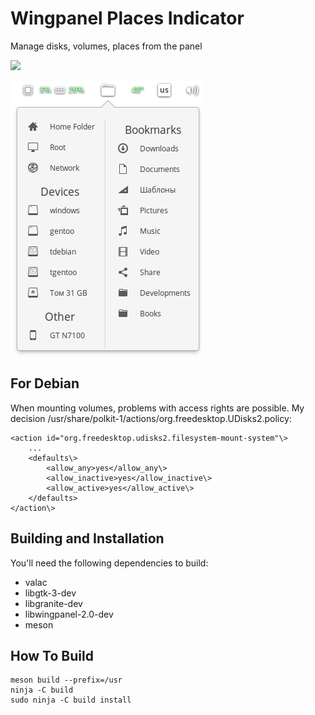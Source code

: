 # Wingpanel Places Indicator

Manage disks, volumes, places from the panel

<p align="left">
    <a href="https://paypal.me/Dirli85">
        <img src="https://img.shields.io/badge/Donate-PayPal-green.svg">
    </a>
</p>

![Screenshot](data/screenshot1.png)  

## For Debian

When mounting volumes, problems with access rights are possible.
My decision /usr/share/polkit-1/actions/org.freedesktop.UDisks2.policy:

    <action id="org.freedesktop.udisks2.filesystem-mount-system"\>  
        ...  
        <defaults\>  
            <allow_any>yes</allow_any\>  
            <allow_inactive>yes</allow_inactive\>  
            <allow_active>yes</allow_active\>  
        </defaults>  
    </action\>

## Building and Installation

You'll need the following dependencies to build:
* valac
* libgtk-3-dev
* libgranite-dev
* libwingpanel-2.0-dev
* meson

## How To Build

    meson build --prefix=/usr
    ninja -C build
    sudo ninja -C build install
